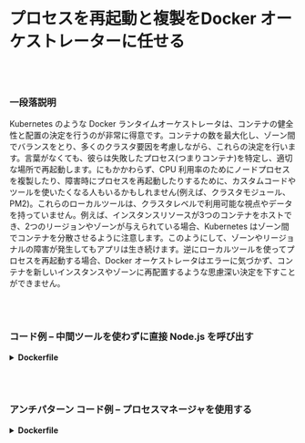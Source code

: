 # プロセスを再起動と複製をDocker オーケストレーターに任せる

<br/><br/>

### 一段落説明

Kubernetes のような Docker ランタイムオーケストレータは、コンテナの健全性と配置の決定を行うのが非常に得意です。コンテナの数を最大化し、ゾーン間でバランスをとり、多くのクラスタ要因を考慮しながら、これらの決定を行います。言葉がなくても、彼らは失敗したプロセス(つまりコンテナ)を特定し、適切な場所で再起動します。にもかかわらず、CPU 利用率のためにノードプロセスを複製したり、障害時にプロセスを再起動したりするために、カスタムコードやツールを使いたくなる人もいるかもしれません(例えば、クラスタモジュール、PM2)。これらのローカルツールは、クラスタレベルで利用可能な視点やデータを持っていません。例えば、インスタンスリソースが3つのコンテナをホストでき、2つのリージョンやゾーンが与えられている場合、Kubernetes はゾーン間でコンテナを分散させるように注意します。このようにして、ゾーンやリージョナルの障害が発生してもアプリは生き続けます。逆にローカルツールを使ってプロセスを再起動する場合、Docker オーケストレータはエラーに気づかず、コンテナを新しいインスタンスやゾーンに再配置するような思慮深い決定を下すことができません。

<br/><br/>

### コード例 – 中間ツールを使わずに直接 Node.js を呼び出す

<details>

<summary><strong>Dockerfile</strong></summary>

```dockerfile
FROM node:12-slim

# ビルドロジックはこちら

CMD ["node", "index.js"]
```

</details>

<br/><br/>

### アンチパターン コード例 – プロセスマネージャを使用する
<details>

<summary><strong>Dockerfile</strong></summary>

```dockerfile
FROM node:12-slim

# ビルドロジックはこちら

CMD ["pm2-runtime", "indes.js"]
```

</details>

